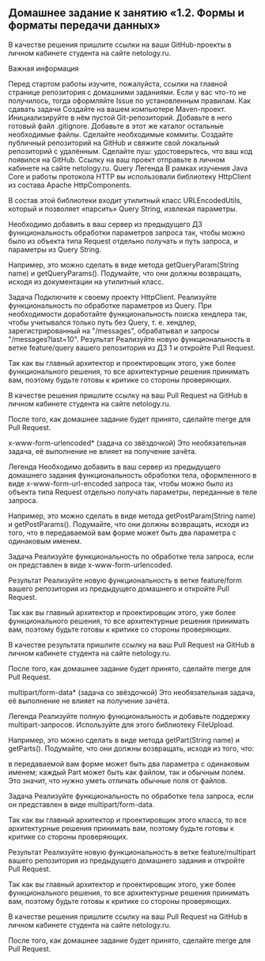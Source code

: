 ## Домашнее задание к занятию «1.2. Формы и форматы передачи данных»
В качестве решения пришлите ссылки на ваши GitHub-проекты в личном кабинете студента на сайте netology.ru.

Важная информация

Перед стартом работы изучите, пожалуйста, ссылки на главной странице репозитория с домашними заданиями.
Если у вас что-то не получилось, тогда оформляйте Issue по установленным правилам.
Как сдавать задачи
Создайте на вашем компьютере Maven-проект.
Инициализируйте в нём пустой Git-репозиторий.
Добавьте в него готовый файл .gitignore.
Добавьте в этот же каталог остальные необходимые файлы.
Сделайте необходимые коммиты.
Создайте публичный репозиторий на GitHub и свяжите свой локальный репозиторий с удалённым.
Сделайте пуш: удостоверьтесь, что ваш код появился на GitHub.
Ссылку на ваш проект отправьте в личном кабинете на сайте netology.ru.
Query
Легенда
В рамках изучения Java Core и работы протокола HTTP вы использовали библиотеку HttpClient из состава Apache HttpComponents.

В состав этой библиотеки входит утилитный класс URLEncodedUtils, который и позволяет «парсить» Query String, извлекая параметры.

Необходимо добавить в ваш сервер из предыдущего ДЗ функциональность обработки параметров запроса так, чтобы можно было из объекта типа Request отдельно получать и путь запроса, и параметры из Query String.

Например, это можно сделать в виде метода getQueryParam(String name) и getQueryParams(). Подумайте, что они должны возвращать, исходя из документации на утилитный класс.

Задача
Подключите к своему проекту HttpClient.
Реализуйте функциональность по обработке параметров из Query.
При необходимости доработайте функциональность поиска хендлера так, чтобы учитывался только путь без Query, т. е. хендлер, зарегистрированный на "/messages", обрабатывал и запросы "/messages?last=10".
Результат
Реализуйте новую функциональность в ветке feature/query вашего репозитория из ДЗ 1 и откройте Pull Request.

Так как вы главный архитектор и проектировщик этого, уже более функционального решения, то все архитектурные решения принимать вам, поэтому будьте готовы к критике со стороны проверяющих.

В качестве решения пришлите ссылку на ваш Pull Request на GitHub в личном кабинете студента на сайте netology.ru.

После того, как домашнее задание будет принято, сделайте merge для Pull Request.

x-www-form-urlencoded* (задача со звёздочкой)
Это необязательная задача, её выполнение не влияет на получение зачёта.

Легенда
Необходимо добавить в ваш сервер из предыдущего домашнего задания функциональность обработки тела, оформленного в виде x-www-form-url-encoded запроса так, чтобы можно было из объекта типа Request отдельно получать параметры, переданные в теле запроса.

Например, это можно сделать в виде метода getPostParam(String name) и getPostParams(). Подумайте, что они должны возвращать, исходя из того, что в передаваемой вам форме может быть два параметра с одинаковым именем.

Задача
Реализуйте функциональность по обработке тела запроса, если он представлен в виде x-www-form-urlencoded.

Результат
Реализуйте новую функциональность в ветке feature/form вашего репозитория из предыдущего домашнего и откройте Pull Request.

Так как вы главный архитектор и проектировщик этого, уже более функционального решения, то все архитектурные решения принимать вам, поэтому будьте готовы к критике со стороны проверяющих.

В качестве результата пришлите ссылку на ваш Pull Request на GitHub в личном кабинете студента на сайте netology.ru.

После того, как домашнее задание будет принято, сделайте merge для Pull Request.

multipart/form-data* (задача со звёздочкой)
Это необязательная задача, её выполнение не влияет на получение зачёта.

Легенда
Реализуйте полную функциональность и добавьте поддержку multipart-запросов. Используйте для этого библиотеку FileUpload.

Например, это можно сделать в виде метода getPart(String name) и getParts(). Подумайте, что они должны возвращать, исходя из того, что:

в передаваемой вам форме может быть два параметра с одинаковым именем;
каждый Part может быть как файлом, так и обычным полем.
Это значит, что нужно уметь отличать обычные поля от файлов.

Задача
Реализуйте функциональность по обработке тела запроса, если он представлен в виде multipart/form-data.

Так как вы главный архитектор и проектировщик этого класса, то все архитектурные решения принимать вам, поэтому будьте готовы к критике со стороны проверяющих.

Результат
Реализуйте новую функциональность в ветке feature/multipart вашего репозитория из предыдущего домашнего задания и откройте Pull Request.

Так как вы главный архитектор и проектировщик этого, уже более функционального решения, то все архитектурные решения принимать вам, поэтому будьте готовы к критике со стороны проверяющих.

В качестве решения пришлите ссылку на ваш Pull Request на GitHub в личном кабинете студента на сайте netology.ru.

После того, как домашнее задание будет принято, сделайте merge для Pull Request.